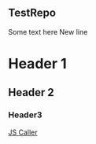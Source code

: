 ## TestRepo

Some text here
New line

# Header 1
## Header 2
### Header3
[JS Caller](http://www.lohjason.com/TestRepo/paytest)
